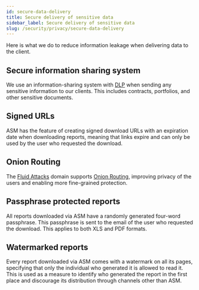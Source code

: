 ```yaml
---
id: secure-data-delivery
title: Secure delivery of sensitive data
sidebar_label: Secure delivery of sensitive data
slug: /security/privacy/secure-data-delivery
---
```


Here is what we do to reduce information leakage
when delivering data to the client.

## Secure information sharing system
We use an information-sharing system with
[DLP](https://en.wikipedia.org/wiki/Data_loss_prevention_software)
when sending any sensitive information to our clients.
This includes contracts, portfolios,
and other sensitive documents.

## Signed URLs
ASM has the feature of creating
signed download URLs with an expiration date
when downloading reports,
meaning that links expire
and can only be used by the user
who requested the download.

## Onion Routing
The [Fluid Attacks](https://fluidattacks.com/)
domain supports
[Onion Routing](https://en.wikipedia.org/wiki/Onion_routing),
improving privacy of the users
and enabling more fine-grained protection.

## Passphrase protected reports
All reports downloaded via ASM
have a randomly generated four-word passphrase.
This passphrase is sent to the email
of the user who requested the download.
This applies to both XLS and PDF formats.

## Watermarked reports
Every report downloaded via ASM
comes with a watermark on all its pages,
specifying that only the individual who generated it
is allowed to read it.
This is used as a measure to identify
who generated the report in the first place
and discourage its distribution
through channels other than ASM.
